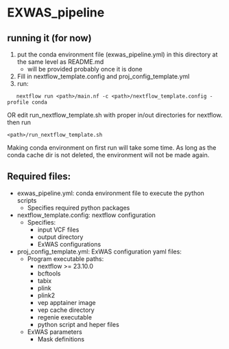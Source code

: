 # EXWAS_pipeline

## running it (for now)
1. put the conda environment file (exwas_pipeline.yml) in this directory at the same level as README.md
     * will be provided probably once it is done
3. Fill in nextflow_template.config and proj_config_template.yml
4. run:
```
   nextflow run <path>/main.nf -c <path>/nextflow_template.config -profile conda
```
OR edit run_nextflow_template.sh with proper in/out directories for nextflow. then run
```
<path>/run_nextflow_template.sh
```

Making conda environment on first run will take some time. As long as the conda cache dir is not deleted, the environment will not be made again.

## Required files:
 * exwas_pipeline.yml: conda environment file to execute the python scripts
   * Specifies required python packages
 * nextflow_template.config: nextflow configuration
   * Specifies:
     * input VCF files
     * output directory
     * ExWAS configurations
 * proj_config_template.yml: ExWAS configuration yaml files:
   * Program executable paths:
     * nextflow >= 23.10.0
     * bcftools
     * tabix
     * plink
     * plink2
     * vep apptainer image
     * vep cache directory
     * regenie executable
     * python script and heper files
   * ExWAS parameters
     * Mask definitions

